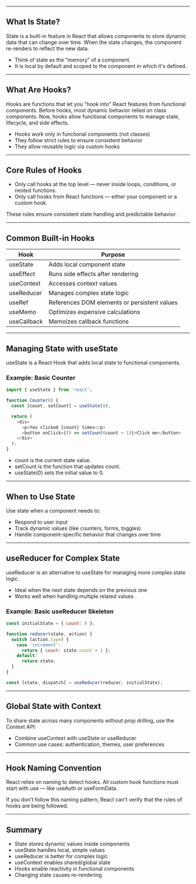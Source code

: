 <br>

---

## What Is State?

State is a built-in feature in React that allows components to store dynamic data that can change over time. When the state changes, the component re-renders to reflect the new data.

- Think of state as the “memory” of a component.  
- It is local by default and scoped to the component in which it's defined.

---

## What Are Hooks?

Hooks are functions that let you "hook into" React features from functional components. Before hooks, most dynamic behavior relied on class components. Now, hooks allow functional components to manage state, lifecycle, and side effects.

- Hooks work only in functional components (not classes)  
- They follow strict rules to ensure consistent behavior  
- They allow reusable logic via custom hooks

---

## Core Rules of Hooks

- Only call hooks at the top level — never inside loops, conditions, or nested functions.  
- Only call hooks from React functions — either your component or a custom hook.

These rules ensure consistent state handling and predictable behavior.

---

## Common Built-in Hooks

<table class="notesTable">
  <thead>
    <tr class="tableHeader">
      <th class="tableCellHeader">Hook</th>
      <th class="tableCellHeader">Purpose</th>
    </tr>
  </thead>
  <tbody>
    <tr class="tableRow">
      <td class="tableCell"><span class="codeSnip">useState</span></td>
      <td class="tableCell">Adds local component state</td>
    </tr>
    <tr class="tableRow">
      <td class="tableCell"><span class="codeSnip">useEffect</span></td>
      <td class="tableCell">Runs side effects after rendering</td>
    </tr>
    <tr class="tableRow">
      <td class="tableCell"><span class="codeSnip">useContext</span></td>
      <td class="tableCell">Accesses context values</td>
    </tr>
    <tr class="tableRow">
      <td class="tableCell"><span class="codeSnip">useReducer</span></td>
      <td class="tableCell">Manages complex state logic</td>
    </tr>
    <tr class="tableRow">
      <td class="tableCell"><span class="codeSnip">useRef</span></td>
      <td class="tableCell">References DOM elements or persistent values</td>
    </tr>
    <tr class="tableRow">
      <td class="tableCell"><span class="codeSnip">useMemo</span></td>
      <td class="tableCell">Optimizes expensive calculations</td>
    </tr>
    <tr class="tableRow">
      <td class="tableCell"><span class="codeSnip">useCallback</span></td>
      <td class="tableCell">Memoizes callback functions</td>
    </tr>
  </tbody>
</table>

---

## Managing State with useState

<span class="codeSnip">useState</span> is a React Hook that adds local state to functional components.

### Example: Basic Counter

```javascript
import { useState } from 'react';

function Counter() {
  const [count, setCount] = useState(0);

  return (
    <div>
      <p>You clicked {count} times</p>
      <button onClick={() => setCount(count + 1)}>Click me</button>
    </div>
  );
}
```

- <span class="codeSnip">count</span> is the current state value.  
- <span class="codeSnip">setCount</span> is the function that updates <span class="codeSnip">count</span>.  
- <span class="codeSnip">useState(0)</span> sets the initial value to <span class="codeSnip">0</span>.

---

## When to Use State

Use state when a component needs to:

- Respond to user input  
- Track dynamic values (like counters, forms, toggles)  
- Handle component-specific behavior that changes over time  

---

## useReducer for Complex State

<span class="codeSnip">useReducer</span> is an alternative to <span class="codeSnip">useState</span> for managing more complex state logic.

- Ideal when the next state depends on the previous one  
- Works well when handling multiple related values  

### Example: Basic useReducer Skeleton

```javascript
const initialState = { count: 0 };

function reducer(state, action) {
  switch (action.type) {
    case 'increment':
      return { count: state.count + 1 };
    default:
      return state;
  }
}

const [state, dispatch] = useReducer(reducer, initialState);
```

---

## Global State with Context

To share state across many components without prop drilling, use the Context API:

- Combine <span class="codeSnip">useContext</span> with <span class="codeSnip">useState</span> or <span class="codeSnip">useReducer</span>  
- Common use cases: authentication, themes, user preferences  

---

## Hook Naming Convention

React relies on naming to detect hooks. All custom hook functions must start with <span class="codeSnip">use</span> — like <span class="codeSnip">useAuth</span> or <span class="codeSnip">useFormData</span>.

If you don't follow this naming pattern, React can't verify that the rules of hooks are being followed.

---

## Summary

- State stores dynamic values inside components  
- <span class="codeSnip">useState</span> handles local, simple values  
- <span class="codeSnip">useReducer</span> is better for complex logic  
- <span class="codeSnip">useContext</span> enables shared/global state  
- Hooks enable reactivity in functional components  
- Changing state causes re-rendering  
